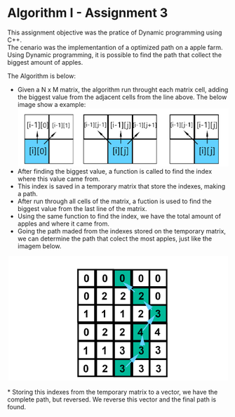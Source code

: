 # Algorithm I - Assignment 3

This assignment objective was the pratice of Dynamic programming using C++.<br>
The cenario was the implementantion of a optimized path on a apple farm.<br>
Using Dynamic programming, it is possible to find the path that collect the biggest amount of apples.<br>

The Algorithm is below:<br>
* Given a N x M matrix, the algorithm run throught each matrix cell, adding the biggest value from the adjacent cells from the line above. The below image show a example:<br>
![alt text](https://github.com/Hideyoshizane/Algorithm-I-Assignment-3/blob/main/image%201.png?raw=true)<br>
* After finding the biggest value, a function is called to find the index where this value came from.<br>
* This index is saved in a temporary matrix that store the indexes, making a path.<br>
* After run through all cells of the matrix, a fuction is used to find the biggest value from the last line of the matrix.<br>
* Using the same function to find the index, we have the total amount of apples and where it came from.<br>
* Going the path maded from the indexes stored on the temporary matrix, we can determine the path that colect the most apples, just like the imagem below.<br>
<p align = "center">
  <img src = "https://github.com/Hideyoshizane/Algorithm-I-Assignment-3/blob/main/image%202.png?raw=true">
</p>
* Storing this indexes from the temporary matrix to a vector, we have the complete path, but reversed. We reverse this vector and the final path is found.
